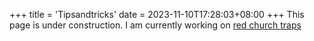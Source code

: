 +++
title = 'Tipsandtricks'
date = 2023-11-10T17:28:03+08:00
+++
This page is under construction.
I am currently working on 
<a href="/traps/redchurch/">red church traps</a>